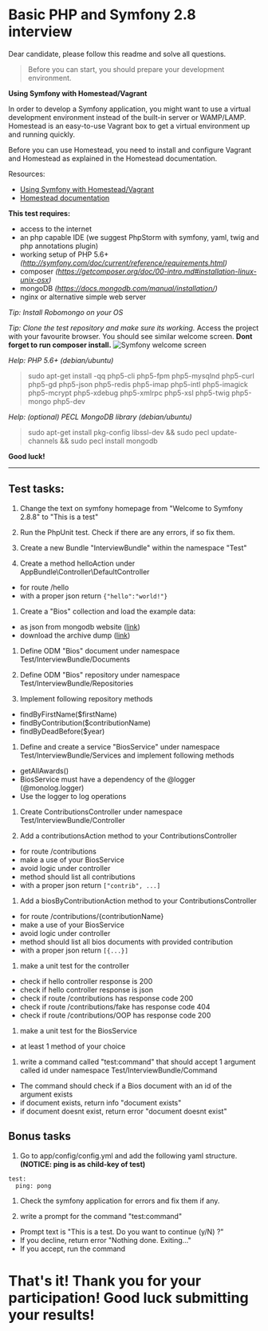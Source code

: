 # Basic PHP and Symfony 2.8 interview

Dear candidate, please follow this readme and solve all questions.

> Before you can start, you should prepare your development environment.

**Using Symfony with Homestead/Vagrant**

In order to develop a Symfony application, you might want to use a virtual development environment instead of the built-in server or WAMP/LAMP. Homestead is an easy-to-use Vagrant box to get a virtual environment up and running quickly.

Before you can use Homestead, you need to install and configure Vagrant and Homestead as explained in the Homestead documentation.

Resources:
- [Using Symfony with Homestead/Vagrant](http://symfony.com/doc/current/cookbook/workflow/homestead.html)
- [Homestead documentation](http://laravel.com/docs/homestead#installation-and-setup)


**This test requires:**
- access to the internet
- an php capable IDE (we suggest PhpStorm with symfony, yaml, twig and php annotations plugin)
- working setup of PHP 5.6+ *(http://symfony.com/doc/current/reference/requirements.html)*
- composer *(https://getcomposer.org/doc/00-intro.md#installation-linux-unix-osx)*
- mongoDB *(https://docs.mongodb.com/manual/installation/)*
- nginx or alternative simple web server

*Tip: Install Robomongo on your OS*

*Tip: Clone the test repository and make sure its working.*
Access the project with your favourite browser. You should see similar welcome screen. **Dont forget to run composer install.**
![Symfony welcome screen](https://raw.githubusercontent.com/OskHa/php_interview_test/master/symfony_screenshot.png)

*Help: PHP 5.6+ (debian/ubuntu)*
> sudo apt-get install -qq php5-cli php5-fpm php5-mysqlnd php5-curl php5-gd php5-json php5-redis php5-imap php5-intl php5-imagick php5-mcrypt php5-xdebug php5-xmlrpc php5-xsl php5-twig php5-mongo php5-dev

*Help: (optional) PECL MongoDB library (debian/ubuntu)*
> sudo apt-get install pkg-config libssl-dev && sudo pecl update-channels && sudo pecl install mongodb

**Good luck!**


--------


## Test tasks:

1. Change the text on symfony homepage from "Welcome to Symfony 2.8.8" to "This is a test"

1. Run the PhpUnit test. Check if there are any errors, if so fix them.

1. Create a new Bundle "InterviewBundle" within the namespace "Test"

1. Create a method helloAction under AppBundle\Controller\DefaultController
  * for route /hello
  * with a proper json return `{"hello":"world!"}`

1. Create a "Bios" collection and load the example data:
  * as json from mongodb website ([link](https://docs.mongodb.com/manual/reference/bios-example-collection/))
  * download the archive dump ([link](https://raw.githubusercontent.com/OskHa/php_interview_test/master/symfony_mongodb_example.archive))

1. Define ODM "Bios" document under namespace Test/InterviewBundle/Documents

1. Define ODM "Bios" repository under namespace Test/InterviewBundle/Repositories

1. Implement following repository methods
  * findByFirstName($firstName)
  * findByContribution($contributionName)
  * findByDeadBefore($year)

1. Define and create a service "BiosService" under namespace Test/InterviewBundle/Services and implement following methods
  * getAllAwards()
  * BiosService must have a dependency of the @logger (@monolog.logger)
  * Use the logger to log operations

1. Create ContributionsController under namespace Test/InterviewBundle/Controller

1. Add a contributionsAction method to your ContributionsController
  * for route /contributions
  * make a use of your BiosService
  * avoid logic under controller
  * method should list all contributions
  * with a proper json return `["contrib", ...]`

1. Add a biosByContributionAction method to your ContributionsController
  * for route /contributions/{contributionName}
  * make a use of your BiosService
  * avoid logic under controller
  * method should list all bios documents with provided contribution
  * with a proper json return `[{...}]`

1. make a unit test for the controller
  * check if hello controller response is 200
  * check if hello controller response is json
  * check if route /contributions has response code 200
  * check if route /contributions/fake has response code 404
  * check if route /contributions/OOP has response code 200
  
1. make a unit test for the BiosService
  * at least 1 method of your choice

1. write a command called "test:command" that should accept 1 argument called id under namespace Test/InterviewBundle/Command
  * The command should check if a Bios document with an id of the argument exists
  * if document exists, return info "document exists"
  * if document doesnt exist, return error "document doesnt exist"


## Bonus tasks

1. Go to app/config/config.yml and add the following yaml structure. **(NOTICE: ping is as child-key of test)**
```
test:
  ping: pong
```

1. Check the symfony application for errors and fix them if any.

1. write a prompt for the command "test:command"
  * Prompt text is "This is a test. Do you want to continue (y/N) ?"
  * If you decline, return error "Nothing done. Exiting..."
  * If you accept, run the command


# That's it! Thank you for your participation! Good luck submitting your results!